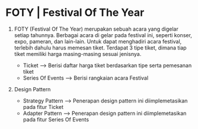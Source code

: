 # FOTY | Festival Of The Year

1. FOTY (Festival Of The Year) merupakan sebuah acara yang digelar setiap tahunnya. 
   Berbagai acara di gelar pada festival ini, seperti konser, expo, pameran, dan lain-lain. 
   Untuk dapat menghadiri acara festival, terlebih dahulu harus memesan tiket. Terdapat 3 tipe tiket, 
   dimana tiap tiket memiliki harga masing-masing sesuai jenisnya. 
   - Ticket --> Berisi daftar harga tiket berdasarkan tipe serta pemesanan tiket
   - Series Of Events --> Berisi rangkaian acara Festival

2. Design Pattern
   - Strategy Pattern --> Penerapan design pattern ini diimplemetasikan pada fitur Ticket
   - Adapter Pattern --> Penerapan design pattern ini diimplemetasikan pada fitur Series Of Events

